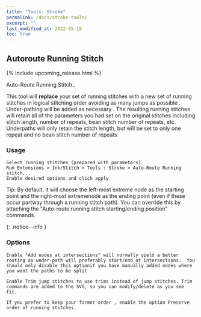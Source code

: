 ```yaml
---
title: "Tools: Stroke"
permalink: /docs/stroke-tools/
excerpt: ""
last_modified_at: 2022-05-19
toc: true
---
```

## Autoroute Running Stitch

{% include upcoming_release.html %}

Auto-Route Running Stitch..

This tool will **replace** your set of running stitches  with a new set of running stitches in logical stitching order avoiding as many jumps as possible . Under-pathing  will be added as necessary  . The resulting running stitches will retain all of the parameters you had set on the original stitches including stitch length, number of repeats, bean stitch number of repeats, etc. Underpaths will only retain the stitch length, but will be set to only one  repeat and no bean stitch number of repeats

### Usage

    Select running stitches (prepared with parameters)
    Run Extensions > Ink/Stitch > Tools : Stroke > Auto-Route Running stitch...
    Enable desired options and click apply

Tip: By default, it will choose the left-most extreme node as the starting point and the right-most extremenode  as the ending point (even if these occur partway through a running stitch path). You can override this by attaching the "Auto-route running stitch starting/ending position" commands.

{: .notice--info }
### Options
    Enable "Add nodes at intersections" will normally yield a better routing as under-path will preferably start/end at intersections.  You should only disable this optionif you have manually added nodes where you want the paths to be split

    Enable Trim jump stitches to use trims instead of jump stitches. Trim commands are added to the SVG, so you can modify/delete as you see fit.

    If you prefer to keep your former order , enable the option Preserve order of running stitches.

